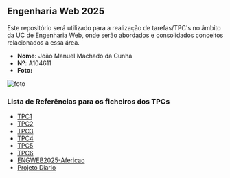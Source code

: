 ## Engenharia Web 2025

Este repositório será utilizado para a realização de tarefas/TPC's no âmbito da UC de Engenharia Web, onde serão abordados e consolidados conceitos relacionados a essa área.

- **Nome:** João Manuel Machado da Cunha
- **Nº:** A104611
- **Foto:**

![foto](https://avatars.githubusercontent.com/u/131183584?v=4)

### Lista de Referências para os ficheiros dos TPCs

- [TPC1](./TPC1)
- [TPC2](./TPC2)
- [TPC3](./TPC3)
- [TPC4](./TPC4)
- [TPC5](./TPC5)
- [TPC6](./TPC6)
- [ENGWEB2025-Afericao](./ENGWEB2025-Afericao)
- [Projeto Diario](./Projeto_Diario)
